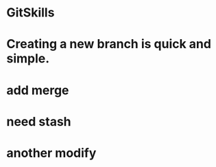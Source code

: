 # GitSkills


# Creating a new branch is quick and simple.

# add merge

# need stash


# another modify



